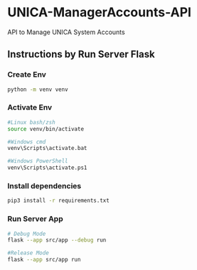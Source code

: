 # UNICA-ManagerAccounts-API
API to Manage UNICA System Accounts

## Instructions by Run Server Flask

### **Create Env**
```bash
python -m venv venv
```

### **Activate Env**
```bash
#Linux bash/zsh
source venv/bin/activate

#Windows cmd
venv\Scripts\activate.bat

#Windows PowerShell
venv\Scripts\activate.ps1
```

### **Install dependencies**

```bash
pip3 install -r requirements.txt
```
### **Run Server App**

```bash
# Debug Mode
flask --app src/app --debug run

#Release Mode
flask --app src/app run
```